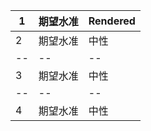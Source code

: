 |1 | 期望水准 | Rendered |
| -- | -- | -- |
| 2 | 期望水准 | 中性 |
| -- | -- | -- |
| 3 | 期望水准 | 中性 |
| -- | -- | -- |
| 4 | 期望水准 | 中性 |
